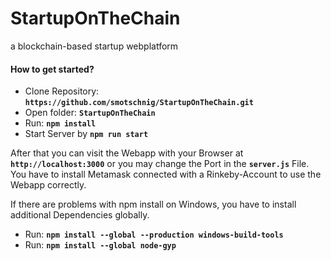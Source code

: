 # StartupOnTheChain
a blockchain-based startup webplatform

#### How to get started?

* Clone Repository: __`https://github.com/smotschnig/StartupOnTheChain.git`__
* Open folder: __`StartupOnTheChain`__
* Run: __`npm install`__
* Start Server by __`npm run start`__

After that you can visit the Webapp with your Browser at __`http://localhost:3000`__ or you may change the Port in the __`server.js`__ File.
You have to install Metamask connected with a Rinkeby-Account to use the Webapp correctly. 

If there are problems with npm install on Windows, you have to install additional Dependencies globally.
* Run: __`npm install --global --production windows-build-tools`__
* Run: __`npm install --global node-gyp`__
